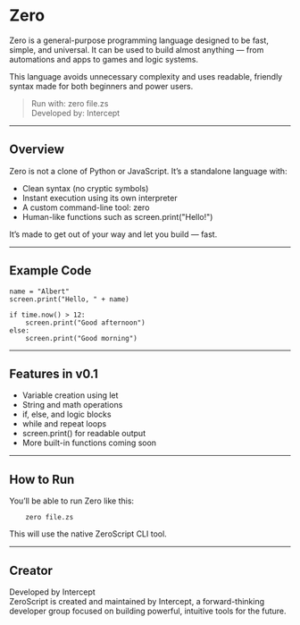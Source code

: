 # Zero

Zero is a general-purpose programming language designed to be fast, simple, and universal. It can be used to build almost anything — from automations and apps to games and logic systems.

This language avoids unnecessary complexity and uses readable, friendly syntax made for both beginners and power users.

> Run with: zero file.zs  
> Developed by: Intercept

---

## Overview

Zero is not a clone of Python or JavaScript. It’s a standalone language with:

- Clean syntax (no cryptic symbols)
- Instant execution using its own interpreter
- A custom command-line tool: zero
- Human-like functions such as screen.print("Hello!")

It’s made to get out of your way and let you build — fast.

---

## Example Code
```
name = "Albert"
screen.print("Hello, " + name)

if time.now() > 12:
    screen.print("Good afternoon")
else:
    screen.print("Good morning")
```

---

## Features in v0.1

- Variable creation using let
- String and math operations
- if, else, and logic blocks
- while and repeat loops
- screen.print() for readable output
- More built-in functions coming soon

---

## How to Run

You’ll be able to run Zero like this:

```
    zero file.zs
```

This will use the native ZeroScript CLI tool.

---

## Creator

Developed by Intercept  
ZeroScript is created and maintained by Intercept, a forward-thinking developer group focused on building powerful, intuitive tools for the future.
